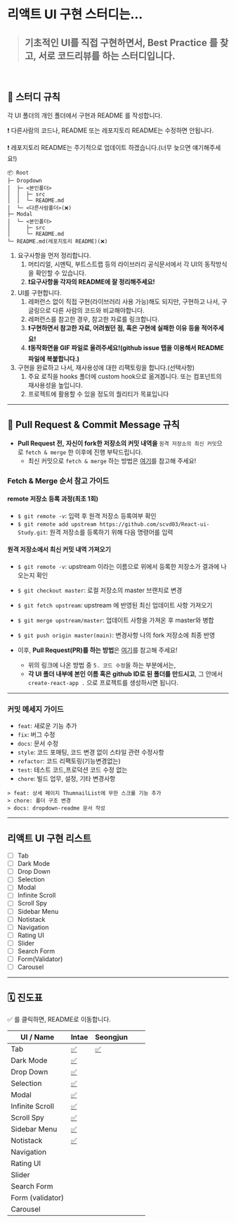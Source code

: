 # 리액트 UI 구현 스터디는...

> ## 기초적인 UI를 직접 구현하면서, Best Practice 를 찾고, 서로 코드리뷰를 하는 스터디입니다.

<br>

## 📍 스터디 규칙

각 UI 폴더의 개인 폴더에서 구현과 README 를 작성합니다.

❗️ 다른사람의 코드나, README 또는 레포지토리 README는 수정하면 안됩니다.

❗️ 레포지토리 README는 주기적으로 업데이트 하겠습니다.(너무 늦으면 얘기해주세요!)

```
📦 Root
├─ Dropdown
│  ├─ <본인폴더>
│  │  ├─ src
│  │  └─ README.md
│  └─ <다른사람폴더>(❌)
├─ Modal
│  └─ <본인폴더>
│     ├─ src
│     └─ README.md
└─ README.md(레포지토리 README)(❌)
```

1. 요구사항을 먼저 정리합니다.
   1. 머티리얼, 시멘틱, 부트스트랩 등의 라이브러리 공식문서에서 각 UI의 동작방식을 확인할 수 있습니다.
   2. **❗️요구사항을 각자의 README에 잘 정리해주세요!**
2. UI를 구현합니다.
   1. 레퍼런스 없이 직접 구현(라이브러리 사용 가능)해도 되지만, 구현하고 나서, 구글링으로 다른 사람의 코드와 비교해야합니다.
   2. 레퍼런스를 참고한 경우, 참고한 자료를 링크합니다.
   3. **❗️구현하면서 참고한 자료, 어려웠던 점, 혹은 구현에 실패한 이유 등을 적어주세요!**
   4. **❗️동작화면을 GIF 파일로 올려주세요!(github issue 탭을 이용해서 README 파일에 복붙합니다.)**
3. 구현을 완료하고 나서, 재사용성에 대한 리팩토링을 합니다.(선택사항)
   1. 주요 로직을 hooks 폴더에 custom hook으로 옮겨봅니다. 또는 컴포넌트의 재사용성을 높입니다.
   2. 프로젝트에 활용할 수 있을 정도의 퀄리티가 목표입니다

---

## 🧲 Pull Request & Commit Message 규칙

- **Pull Request 전,** **자신이 fork한 저장소의 커밋 내역을** `원격 저장소의 최신 커밋`으로 `fetch & merge` 한 이후에 진행 부탁드립니다.
  - 최신 커밋으로 `fetch & merge` 하는 방법은 [여기](https://chanhuiseok.github.io/posts/git-2/)를 참고해 주세요!

### Fetch & Merge 순서 참고 가이드

#### remote 저장소 등록 과정(최초 1회)

- `$ git remote -v`: 입력 후 원격 저장소 등록여부 확인
- `$ git remote add upstream https://github.com/scvd03/React-ui-Study.git`: 원격 저장소를 등록하기 위해 다음 명령어를 입력

#### 원격 저장소에서 최신 커밋 내역 가져오기

- `$ git remote -v`: upstream 이라는 이름으로 위에서 등록한 저장소가 결과에 나오는지 확인
- `$ git checkout master`: 로컬 저장소의 master 브랜치로 변경
- `$ git fetch upstream`: upstream 에 반영된 최신 업데이트 사항 가져오기
- `$ git merge upstream/master`: 업데이트 사항을 가져온 후 master와 병합
- `$ git push origin master(main)`: 변경사항 나의 fork 저장소에 최종 반영

- 이후, **Pull Request(PR)를 하는 방법**은 [여기](https://chanhuiseok.github.io/posts/git-3/)를 참고해 주세요!
  - 위의 링크에 나온 방법 중 `5. 코드 수정`을 하는 부분에서는,
  - **각 UI 폴더 내부에 본인 이름 혹은 github ID로 된 폴더를 만드시고**, 그 안에서 `create-react-app .` 으로 프로젝트를 생성하시면 됩니다.

---

### 커밋 메세지 가이드

- `feat`: 새로운 기능 추가
- `fix`: 버그 수정
- `docs`: 문서 수정
- `style`: 코드 포매팅, 코드 변경 없이 스타일 관련 수정사항
- `refactor`: 코드 리팩토링(기능변경없는)
- `test`: 테스트 코드,프로덕션 코드 수정 없는
- `chore`: 빌드 업무, 설정, 기타 변경사항

```
> feat: 상세 페이지 ThumnailList에 무한 스크롤 기능 추가
> chore: 폴더 구조 변경
> docs: dropdown-readme 문서 작성

```

---

## 리액트 UI 구현 리스트

- [ ] Tab
- [ ] Dark Mode
- [ ] Drop Down
- [ ] Selection
- [ ] Modal
- [ ] Infinite Scroll
- [ ] Scroll Spy
- [ ] Sidebar Menu
- [ ] Notistack
- [ ] Navigation
- [ ] Rating UI
- [ ] Slider
- [ ] Search Form
- [ ] Form(Validator)
- [ ] Carousel

---

## 🗓 진도표

:white_check_mark: 를 클릭하면, README로 이동합니다.

| UI / Name        | Intae                                                      | Seongjun                                          |     |     |
| ---------------- | ---------------------------------------------------------- | ------------------------------------------------- | --- | --- |
| Tab              | [:white_check_mark:](./01.Tab/intae/README.md)             | [:white_check_mark:](./01.Tab/seongjun/README.md) |     |     |
| Dark Mode        | [:white_check_mark:](./02.darkmode/intae/README.md)        |                                                   |     |     |
| Drop Down        | [:white_check_mark:](./03.dropdown/intae/README.md)        |                                                   |     |     |
| Selection        | [:white_check_mark:](./04.Selection/intae/README.md)       |                                                   |     |     |
| Modal            | [:white_check_mark:](./05.modal/intae/README.md)           |                                                   |     |     |
| Infinite Scroll  | [:white_check_mark:](./06.infinite-scroll/intae/README.md) |                                                   |     |     |
| Scroll Spy       | [:white_check_mark:](./07.scrollSpy/intae/README.md)       |                                                   |     |     |
| Sidebar Menu     | [:white_check_mark:](./08.sidebar-nav/intae/README.md)     |                                                   |     |     |
| Notistack        | [:white_check_mark:](./09.notistack/intae/README.md)       |                                                   |     |     |
| Navigation       |                                                            |                                                   |     |     |
| Rating UI        |                                                            |                                                   |     |     |
| Slider           |                                                            |                                                   |     |     |
| Search Form      |                                                            |                                                   |     |     |
| Form (validator) |                                                            |                                                   |     |     |
| Carousel         |                                                            |                                                   |     |     |
